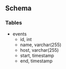 ## Schema
### Tables
- events
	- id, int
	- name, varchar(255)
	- host, varchar(255)
	- start, timestamp
	- end, timestamp